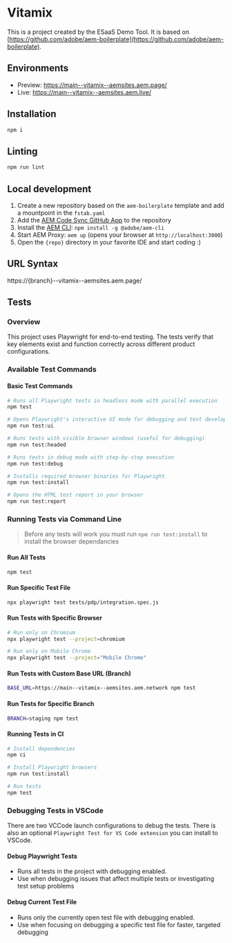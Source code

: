 # Vitamix

This is a project created by the ESaaS Demo Tool. It is based on [https://github.com/adobe/aem-boilerplate](https://github.com/adobe/aem-boilerplate).

## Environments
- Preview: https://main--vitamix--aemsites.aem.page/
- Live: https://main--vitamix--aemsites.aem.live/

## Installation

```sh
npm i
```

## Linting

```sh
npm run lint
```

## Local development

1. Create a new repository based on the `aem-boilerplate` template and add a mountpoint in the `fstab.yaml`
1. Add the [AEM Code Sync GitHub App](https://github.com/apps/aem-code-sync) to the repository
1. Install the [AEM CLI](https://github.com/adobe/helix-cli): `npm install -g @adobe/aem-cli`
1. Start AEM Proxy: `aem up` (opens your browser at `http://localhost:3000`)
1. Open the `{repo}` directory in your favorite IDE and start coding :)

## URL Syntax

https://{branch}--vitamix--aemsites.aem.page/

## Tests

### Overview

This project uses Playwright for end-to-end testing. The tests verify that key elements exist and function correctly across different product configurations.

### Available Test Commands

#### Basic Test Commands

```bash
# Runs all Playwright tests in headless mode with parallel execution
npm test

# Opens Playwright's interactive UI mode for debugging and test development
npm run test:ui

# Runs tests with visible browser windows (useful for debugging)
npm run test:headed

# Runs tests in debug mode with step-by-step execution
npm run test:debug

# Installs required browser binaries for Playwright
npm run test:install

# Opens the HTML test report in your browser
npm run test:report
```

### Running Tests via Command Line

> Before any tests will work you must run `npm run test:install` to install the browser dependancies

#### Run All Tests
```bash
npm test
```

#### Run Specific Test File
```bash
npx playwright test tests/pdp/integration.spec.js
```

#### Run Tests with Specific Browser
```bash
# Run only on Chromium
npx playwright test --project=chromium

# Run only on Mobile Chrome
npx playwright test --project="Mobile Chrome"
```

#### Run Tests with Custom Base URL (Branch)
```bash
BASE_URL=https://main--vitamix--aemsites.aem.network npm test
```

#### Run Tests for Specific Branch
```bash
BRANCH=staging npm test
```

#### Running Tests in CI

```bash
# Install dependencies
npm ci

# Install Playwright browsers
npm run test:install

# Run tests
npm test
```

### Debugging Tests in VSCode

There are two VCCode launch configurations to debug the tests. There is also an optional `Playwright Test for VS Code extension` you can install to VSCode.

#### Debug Playwright Tests
* Runs all tests in the project with debugging enabled.
* Use when debugging issues that affect multiple tests or investigating test setup problems

#### Debug Current Test File
* Runs only the currently open test file with debugging enabled.
* Use when focusing on debugging a specific test file for faster, targeted debugging
